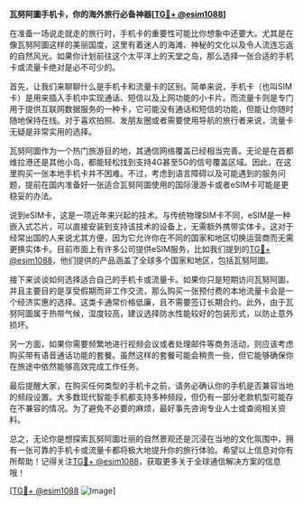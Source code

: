 **瓦努阿圖手机卡，你的海外旅行必备神器[[TG💪+ @esim1088](https://t.me/s/esim1088)]**

在准备一场说走就走的旅行时，手机卡的重要性可能比你想象中还要大。尤其是在像瓦努阿圖这样的美丽国度，这里有着迷人的海滩、神秘的文化以及令人流连忘返的自然风光。如果你计划前往这个太平洋上的天堂之岛，那么选择一张合适的手机卡或流量卡绝对是必不可少的。

首先，让我们来聊聊什么是手机卡和流量卡的区别。简单来说，手机卡（也叫SIM卡）是用来插入手机中实现通话、短信以及上网功能的小卡片。而流量卡则是专门用于提供互联网数据服务的一种卡，它可能没有通话和短信的功能，但能让你随时随地保持在线。对于喜欢拍照、发朋友圈或者需要使用导航的旅行者来说，流量卡无疑是非常实用的选择。

瓦努阿圖作为一个热门旅游目的地，其通信网络覆盖已经相当完善。无论是在首都维拉港还是其他小岛，都能轻松找到支持4G甚至5G的信号覆盖区域。因此，在这里购买一张本地手机卡并不困难。不过，考虑到语言障碍以及可能遇到的服务问题，提前在国内准备好一张适合瓦努阿圖使用的国际漫游卡或者eSIM卡可能是更稳妥的办法。

说到eSIM卡，这是一项近年来兴起的技术。与传统物理SIM卡不同，eSIM是一种嵌入式芯片，可以直接安装到支持该技术的设备上，无需额外携带实体卡。这对于经常出国的人来说尤其方便，因为它允许你在不同的国家和地区切换运营商而无需更换实体卡。目前市面上有许多公司提供eSIM服务，比如我们提到的[TG💪+ @esim1088](https://t.me/s/esim1088)，他们提供的产品涵盖了全球多个国家和地区，包括瓦努阿圖。

接下来谈谈如何选择适合自己的手机卡或流量卡。如果你只是短期访问瓦努阿圖，并且主要目的是享受假期而非工作交流，那么购买一张预付费的本地流量卡会是一个经济实惠的选择。这类卡通常价格低廉，且不需要签订长期合约。此外，由于瓦努阿圖属于热带气候，湿度较高，建议选择防水性能较好的包装形式，以防止意外损坏。

另一方面，如果你需要频繁地进行视频会议或者处理邮件等商务活动，则应该考虑购买带有语音通话功能的套餐。虽然这样的套餐可能会稍贵一些，但它能够确保你在旅途中依然能够高效完成工作任务。

最后提醒大家，在购买任何类型的手机卡之前，请务必确认你的手机是否兼容当地的频段设置。大多数现代智能手机都支持多种频段，但仍有一部分老款机型可能存在不兼容的情况。为了避免不必要的麻烦，最好事先咨询专业人士或查阅相关资料。

总之，无论你是想探索瓦努阿圖壮丽的自然景观还是沉浸在当地的文化氛围中，拥有一张可靠的手机卡或流量卡都将极大地提升你的旅行体验。希望以上信息对你有所帮助！记得关注[TG💪+ @esim1088](https://t.me/s/esim1088)，获取更多关于全球通信解决方案的信息哦！

[[TG💪+ @esim1088](https://t.me/s/esim1088) ![Image](https://i.postimg.cc/4NQfJmqS/Snipaste-2025-05-13-00-14-12.png)]